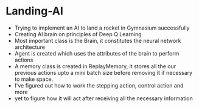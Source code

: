# Landing-AI
- Trying to implement an AI to land a rocket in Gymnasium successfully 
- Creating AI brain on principles of Deep Q Learning
- Most important class is the Brain, it constitutes the neural network architecture
- Agent is created which uses the attributes of the brain to perform actions
- A memory class is created in ReplayMemory, it stores all the our previous actions upto a mini batch size before removing it if necessary to make space.
- I've figured out how to work the stepping action, control action and more
- yet to figure how it will act after receiving all the necessary information